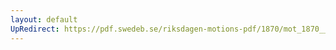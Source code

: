 ```yaml
---
layout: default
UpRedirect: https://pdf.swedeb.se/riksdagen-motions-pdf/1870/mot_1870__fk__00039/mot_1870__fk__00039_017.pdf
---
```

